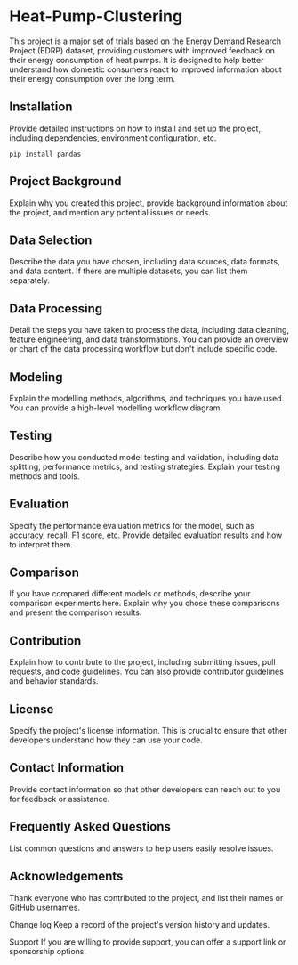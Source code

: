 # Heat-Pump-Clustering
This project is a major set of trials based on the Energy Demand Research Project (EDRP) dataset, providing customers with improved feedback on their energy consumption of heat pumps. It is designed to help better understand how domestic consumers react to improved information about their energy consumption over the long term.

## Installation
Provide detailed instructions on how to install and set up the project, including dependencies, environment configuration, etc.
```
pip install pandas
```

## Project Background

Explain why you created this project, provide background information about the project, and mention any potential issues or needs.

## Data Selection

Describe the data you have chosen, including data sources, data formats, and data content. If there are multiple datasets, you can list them separately.

## Data Processing

Detail the steps you have taken to process the data, including data cleaning, feature engineering, and data transformations. You can provide an overview or chart of the data processing workflow but don't include specific code.

## Modeling

Explain the modelling methods, algorithms, and techniques you have used. You can provide a high-level modelling workflow diagram.

## Testing

Describe how you conducted model testing and validation, including data splitting, performance metrics, and testing strategies. Explain your testing methods and tools.

## Evaluation

Specify the performance evaluation metrics for the model, such as accuracy, recall, F1 score, etc. Provide detailed evaluation results and how to interpret them.

## Comparison

If you have compared different models or methods, describe your comparison experiments here. Explain why you chose these comparisons and present the comparison results.


## Contribution
Explain how to contribute to the project, including submitting issues, pull requests, and code guidelines. You can also provide contributor guidelines and behavior standards.

## License
Specify the project's license information. This is crucial to ensure that other developers understand how they can use your code.

## Contact Information
Provide contact information so that other developers can reach out to you for feedback or assistance.

## Frequently Asked Questions
List common questions and answers to help users easily resolve issues.

## Acknowledgements
Thank everyone who has contributed to the project, and list their names or GitHub usernames.

Change log
Keep a record of the project's version history and updates.

Support
If you are willing to provide support, you can offer a support link or sponsorship options.
